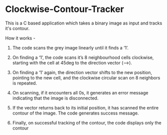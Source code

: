 Clockwise-Contour-Tracker
=========================

  This is a C based application which takes a binary image as input and tracks it's contour.
  
  How it works -
  
  1) The code scans the grey image linearly until it finds a ‘1’.
  
  2) On finding a ‘1’, the code scans it’s 8 neighbourhood cells clockwise, starting with the cell at 45deg to the direction      vector (-->).
  
  3) On finding a ‘1’ again, the direction vector shifts to the new position, pointing to the new cell, and the clockwise        circular scan on 8 neighbors is repeated. 

  4) On scanning, if it encounters all 0s, it generates an error message indicating that the image is disconnected.
  
  5) If the vector returns back to its initial position, it has scanned the entire contour of the image. The code generates      success message.

  6) Finally, on successful tracking of the contour, the code displays only the contour



	





	
